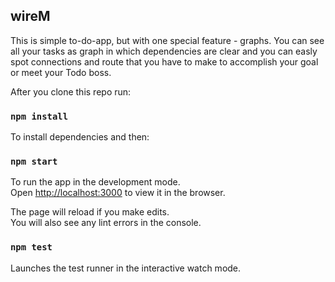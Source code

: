 ## wireM

This is simple to-do-app, but with one special feature - graphs.
You can see all your tasks as graph in which dependencies are clear and you can easly spot connections and route that you have to make to accomplish your goal or meet your Todo boss.

After you clone this repo run:

### `npm install`

To install dependencies and then:

### `npm start`

To run the app in the development mode.<br />
Open [http://localhost:3000](http://localhost:3000) to view it in the browser.

The page will reload if you make edits.<br />
You will also see any lint errors in the console.

### `npm test`

Launches the test runner in the interactive watch mode.<br />
